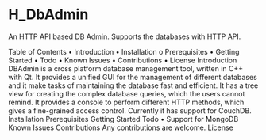 # H_DbAdmin
An HTTP API based DB Admin. Supports the databases with HTTP API.

Table of Contents
•	Introduction
•	Installation
o	Prerequisites
•	Getting Started
•	Todo
•	Known Issues
•	Contributions
•	License
Introduction
DBAdmin is a cross platform database management tool, written in C++ with Qt. It provides a unified GUI for the management of different databases and it make tasks of maintaining the database fast and efficient. It has a tree view for creating the complex database queries, which the users cannot remind. It provides a console to perform different HTTP methods, which gives a fine-grained access control. Currently it has support for CouchDB.
Installation
Prerequisites
Getting Started
Todo
•	Support for MongoDB
Known Issues
Contributions
Any contributions are welcome.
License
